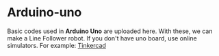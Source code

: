 # Arduino-uno
Basic codes used in <b>Arduino Uno</b> are uploaded here. With these, we can make a Line Follower robot.
If you don't have uno board, use online simulators.
For example:
<a href="https://www.tinkercad.com">Tinkercad</a>
